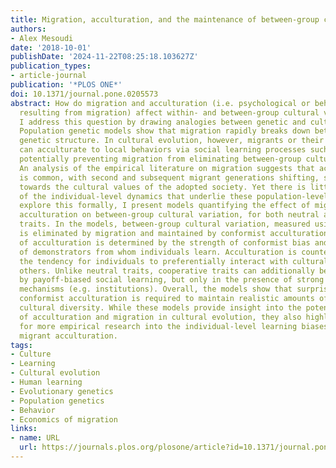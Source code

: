 ```yaml
---
title: Migration, acculturation, and the maintenance of between-group cultural variation
authors:
- Alex Mesoudi
date: '2018-10-01'
publishDate: '2024-11-22T08:25:18.103627Z'
publication_types:
- article-journal
publication: '*PLOS ONE*'
doi: 10.1371/journal.pone.0205573
abstract: How do migration and acculturation (i.e. psychological or behavioral change
  resulting from migration) affect within- and between-group cultural variation? Here
  I address this question by drawing analogies between genetic and cultural evolution.
  Population genetic models show that migration rapidly breaks down between-group
  genetic structure. In cultural evolution, however, migrants or their descendants
  can acculturate to local behaviors via social learning processes such as conformity,
  potentially preventing migration from eliminating between-group cultural variation.
  An analysis of the empirical literature on migration suggests that acculturation
  is common, with second and subsequent migrant generations shifting, sometimes substantially,
  towards the cultural values of the adopted society. Yet there is little understanding
  of the individual-level dynamics that underlie these population-level shifts. To
  explore this formally, I present models quantifying the effect of migration and
  acculturation on between-group cultural variation, for both neutral and costly cooperative
  traits. In the models, between-group cultural variation, measured using F statistics,
  is eliminated by migration and maintained by conformist acculturation. The extent
  of acculturation is determined by the strength of conformist bias and the number
  of demonstrators from whom individuals learn. Acculturation is countered by assortation,
  the tendency for individuals to preferentially interact with culturally-similar
  others. Unlike neutral traits, cooperative traits can additionally be maintained
  by payoff-biased social learning, but only in the presence of strong sanctioning
  mechanisms (e.g. institutions). Overall, the models show that surprisingly little
  conformist acculturation is required to maintain realistic amounts of between-group
  cultural diversity. While these models provide insight into the potential dynamics
  of acculturation and migration in cultural evolution, they also highlight the need
  for more empirical research into the individual-level learning biases that underlie
  migrant acculturation.
tags:
- Culture
- Learning
- Cultural evolution
- Human learning
- Evolutionary genetics
- Population genetics
- Behavior
- Economics of migration
links:
- name: URL
  url: https://journals.plos.org/plosone/article?id=10.1371/journal.pone.0205573
---
```


